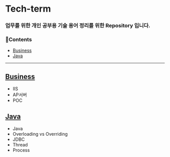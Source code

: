 # Tech-term

### 업무를 위한 개인 공부용 기술 용어 정리를 위한 Repository 입니다.

### 📘Contents
- [Business](#Business)
- [Java](#Java)


---

## [Business](/contents/business.md)
- IIS
- AP서버 
- POC 

## [Java](/contents/java.md)
- Java
- Overloading vs Overriding
- JDBC
- Thread 
- Process
